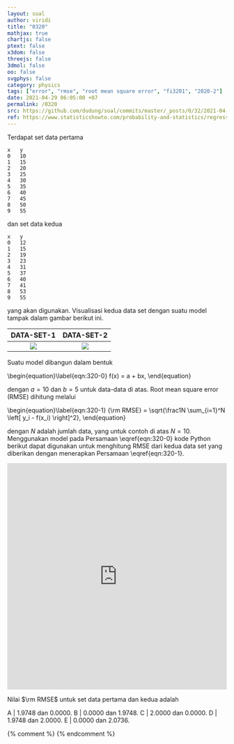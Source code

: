 ```yaml
---
layout: soal
author: viridi
title: "0320"
mathjax: true
chartjs: false
ptext: false
x3dom: false
threejs: false
3dmol: false
oo: false
svgphys: false
category: physics
tags: ["error", "rmse", "root mean square error", "fi3201", "2020-2"]
date: 2021-04-29 06:05:00 +07
permalink: /0320
src: https://github.com/dudung/soal/commits/master/_posts/0/32/2021-04-29-error-0.md
ref: https://www.statisticshowto.com/probability-and-statistics/regression-analysis/rmse-root-mean-square-error/
---
```

Terdapat set data pertama

```
x	y
0	10
1	15
2	20
3	25
4	30
5	35
6	40
7	45
8	50
9	55
```

dan set data kedua

```
x	y
0	12
1	15
2	19
3	23
4	31
5	37
6	40
7	41
8	53
9	55
```

yang akan digunakan. Visualisasi kedua data set dengan suatu model tampak dalam gambar berikut ini.

DATA-SET-1 | DATA-SET-2
:-: | :-:
![]({{site.baseurl}}/assets/img/0/32/0320a.png) | ![]({{site.baseurl}}/assets/img/0/32/0320b.png)

Suatu model dibangun dalam bentuk

\begin{equation}\label{eqn:320-0}
f(x) = a + bx,
\end{equation}

dengan $a = 10$ dan $b = 5$ untuk data-data di atas. Root mean square error (RMSE) dihitung melalui

\begin{equation}\label{eqn:320-1}
{\rm RMSE} = \sqrt{\frac1N \sum_{i=1}^N \left[ y_i - f(x_i) \right]^2},
\end{equation}

dengan $N$ adalah jumlah data, yang untuk contoh di atas $N = 10$. Menggunakan model pada Persamaan \eqref{eqn:320-0} kode Python berikut dapat digunakan untuk menghitung RMSE dari kedua data set yang diberikan dengan menerapkan Persamaan \eqref{eqn:320-1}.

<iframe src="https://trinket.io/embed/python/3268067a48" width="100%" height="520" frameborder="0" marginwidth="0" marginheight="0" allowfullscreen></iframe>

Nilai $\rm RMSE$ untuk set data pertama dan kedua adalah

A | $1.9748$ dan $0.0000$.
B | $0.0000$ dan $1.9748$.
C | $2.0000$ dan $0.0000$.
D | $1.9748$ dan $2.0000$.
E | $0.0000$ dan $2.0736$.

{% comment %}
{% endcomment %}
